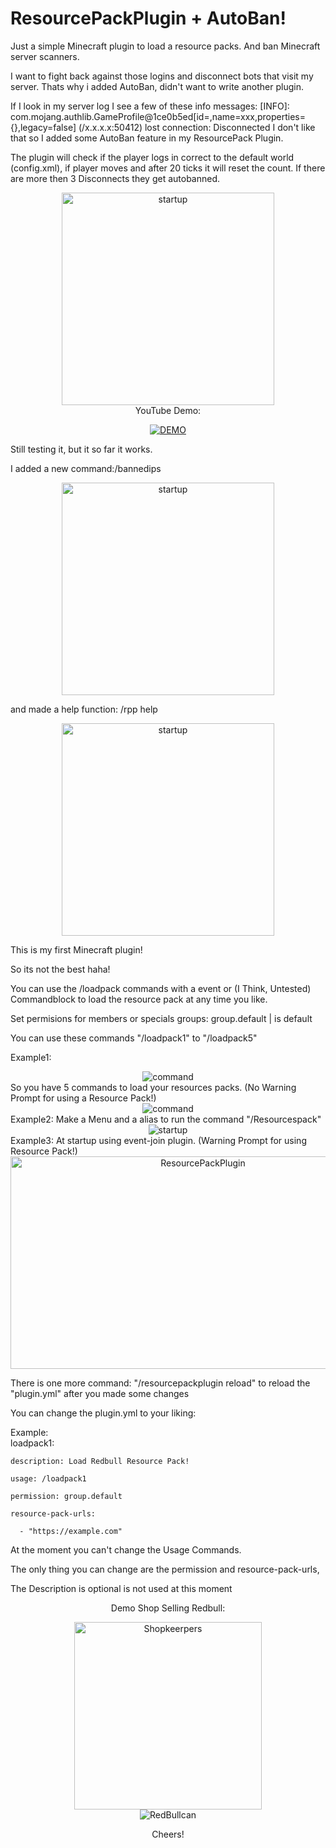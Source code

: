 # ResourcePackPlugin + AutoBan!
Just a simple Minecraft plugin to load a resource packs.
And ban Minecraft server scanners.

I want to fight back against those logins and disconnect bots that visit my server.
Thats why i added AutoBan, didn't want to write another plugin. 


If I look in my server log I see a few of these info messages:
[INFO]: com.mojang.authlib.GameProfile@1ce0b5ed[id=<null>,name=xxx,properties={},legacy=false] (/x.x.x.x:50412) lost connection: Disconnected
I don't like that so I added some AutoBan feature in my ResourcePack Plugin.

The plugin will check if the player logs in correct to the default world (config.xml), if player moves and after 20 ticks it will reset the count.
If there are more then 3 Disconnects they get autobanned.
<div align="center"><img src="https://raw.githubusercontent.com/Dcnigma/ResourcePackPlugin/2d9f88ef078a6f17545c4a5c3228c3a0903fdd11/Screenshot/banned.png" alt="startup" height="340"/></div>
 <div align="left"> 
  
<div align="center">
 YouTube Demo:

 [![DEMO](https://img.youtube.com/vi/RTJpwH9Wc5M/hqdefault.jpg)](https://youtu.be/RTJpwH9Wc5M) 
 
 <div align="left"> 

Still testing it, but it so far it works.

I added a new command:/bannedips

<div align="center"><img src="https://raw.githubusercontent.com/Dcnigma/ResourcePackPlugin/2d9f88ef078a6f17545c4a5c3228c3a0903fdd11/Screenshot/bannedip.png" alt="startup" height="340"/></div>


and made a help function: /rpp help

<div align="center"><img src="https://raw.githubusercontent.com/Dcnigma/ResourcePackPlugin/2d9f88ef078a6f17545c4a5c3228c3a0903fdd11/Screenshot/help.png" alt="startup" height="340"/></div>



This is my first Minecraft plugin!  

So its not the best haha!

You can use the /loadpack commands with a event or (I Think, Untested) Commandblock to load the resource pack at any time you like.

Set permisions for members or specials groups: group.default | is default

You can use these commands "/loadpack1" to "/loadpack5"

Example1:
<div align="center"><img src="https://github.com/Dcnigma/ResourcePackPlugin/blob/main/Screenshot/command.png?raw=true" alt="command"/></div>
So you have 5 commands to load your resources packs. (No Warning Prompt for using a Resource Pack!)


<div align="center"><img src="https://github.com/Dcnigma/ResourcePackPlugin/blob/main/Screenshot/menu.png?raw=true" alt="command"/><div align="center"></div>
 <div align="left"> 
Example2: Make a Menu and a alias to run the command "/Resourcespack"</div>
  
<div align="center"><img src="https://github.com/Dcnigma/ResourcePackPlugin/blob/main/Screenshot/atstartup.png?raw=true" alt="startup"/></div>
 <div align="left"> 
Example3: At startup using event-join plugin. (Warning Prompt for using Resource Pack!)</div>
  

<div align="center">
  <img src="https://github.com/Dcnigma/ResourcePackPlugin/blob/main/Screenshot/server_resource.png?raw=true" alt="ResourcePackPlugin"  width="600" height="340" />
</div>
<div align="left"> 

There is one more command:
"/resourcepackplugin reload" to reload the "plugin.yml" after you made some changes


You can change the plugin.yml to your liking:

Example:  
  loadpack1:

    description: Load Redbull Resource Pack!

    usage: /loadpack1

    permission: group.default

    resource-pack-urls:

      - "https://example.com"


At the moment you can't change the Usage Commands. 

The only thing you can change are the permission and resource-pack-urls, 

The Description is optional is not used at this moment
</div>

Demo Shop Selling Redbull:
<div align="center">
  <img src="https://github.com/Dcnigma/ResourcePackPlugin/blob/main/Screenshot/shopkeerpers.png?raw=true" alt="Shopkeerpers" height="300" />
 </div>


<div align="center">
  <img src="https://github.com/Dcnigma/ResourcePackPlugin/blob/main/Screenshot/redbull.png?raw=true" alt="RedBullcan"/>
 
Cheers!</div>
